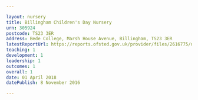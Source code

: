 ```yaml
---

layout: nursery
title: Billingham Children's Day Nursery
urn: 305924
postcode: TS23 3ER
address: Bede College, Marsh House Avenue, Billingham, TS23 3ER
latestReportUrl: https://reports.ofsted.gov.uk/provider/files/2616775/urn/305924.pdf
teaching: 1
development: 1
leadership: 1
outcomes: 1
overall: 1
date: 01 April 2018 
datePublish: 8 November 2016

---
```

